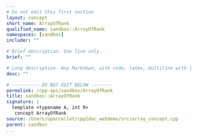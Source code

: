 ```yaml
---
# Do not edit this first section
layout: concept
short_name: ArrayOfRank
qualified_name: sandbox::ArrayOfRank
namespaces: [sandbox]
includer: ""

# Brief description. One line only.
brief: ""

# Long description. Any Markdown, with code, latex, multiline with |
desc: ""

# ---------- DO NOT EDIT BELOW --------
permalink: /cpp-api/sandbox/ArrayOfRank
title: sandbox::ArrayOfRank
signature: |
  template <typename A, int R>
   concept ArrayOfRank
source: /Users/oparcollet/cpp2doc_webdemo/src/array_concept.cpp
parent: sandbox
...
```


